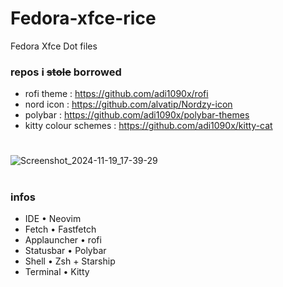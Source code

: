 # Fedora-xfce-rice
Fedora Xfce Dot files 

### repos i ~~stole~~ borrowed
- rofi theme : https://github.com/adi1090x/rofi
- nord icon : https://github.com/alvatip/Nordzy-icon
- polybar : https://github.com/adi1090x/polybar-themes
- kitty colour schemes : https://github.com/adi1090x/kitty-cat
# 
![Screenshot_2024-11-19_17-39-29](https://github.com/user-attachments/assets/c5653957-27c1-4506-a29b-584918971554)
# 
### infos

- IDE • Neovim
- Fetch • Fastfetch
- Applauncher • rofi
- Statusbar • Polybar
- Shell • Zsh + Starship
- Terminal • Kitty
